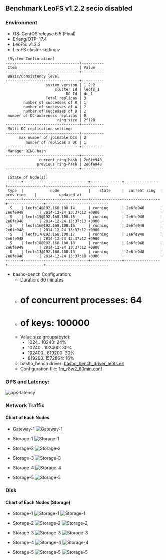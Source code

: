## Benchmark LeoFS v1.2.2 secio disabled

### Environment

* OS: CentOS release 6.5 (Final)
* Erlang/OTP: 17.4
* LeoFS: v1.2.2
* LeoFS cluster settings:

```
 [System Confiuration]
---------------------------------+----------
 Item                            | Value    
---------------------------------+----------
 Basic/Consistency level
---------------------------------+----------
                  system version | 1.2.2
                      cluster Id | leofs_1
                           DC Id | dc_1
                  Total replicas | 3
        number of successes of R | 1
        number of successes of W | 2
        number of successes of D | 2
 number of DC-awareness replicas | 0
                       ring size | 2^128
---------------------------------+----------
 Multi DC replication settings
---------------------------------+----------
      max number of joinable DCs | 2
         number of replicas a DC | 1
---------------------------------+----------
 Manager RING hash
---------------------------------+----------
               current ring-hash | 2e6fe948
              previous ring-hash | 2e6fe948
---------------------------------+----------

 [State of Node(s)]
-------+-----------------------------+--------------+----------------+----------------+----------------------------
 type  |            node             |    state     |  current ring  |   prev ring    |          updated at         
-------+-----------------------------+--------------+----------------+----------------+----------------------------
  S    | leofs14@192.168.100.14      | running      | 2e6fe948       | 2e6fe948       | 2014-12-24 13:37:12 +0900
  S    | leofs15@192.168.100.15      | running      | 2e6fe948       | 2e6fe948       | 2014-12-24 13:37:13 +0900
  S    | leofs16@192.168.100.16      | running      | 2e6fe948       | 2e6fe948       | 2014-12-24 13:37:12 +0900
  S    | leofs17@192.168.100.17      | running      | 2e6fe948       | 2e6fe948       | 2014-12-24 13:37:12 +0900
  S    | leofs18@192.168.100.18      | running      | 2e6fe948       | 2e6fe948       | 2014-12-24 13:37:12 +0900
  G    | leofs13@192.168.100.13      | running      | 2e6fe948       | 2e6fe948       | 2014-12-24 13:37:18 +0900
-------+-----------------------------+--------------+----------------+----------------+----------------------------

```

* basho-bench Configuration:
    * Duration: 60 minutes
    * # of concurrent processes: 64
    * # of keys: 100000
    * Value size groups(byte):
        *   1024..  10240: 24%
        *  10240.. 102400: 30%
        * 102400.. 819200: 30%
        * 819200..1572864: 16%
    * basho_bench driver: [basho_bench_driver_leofs.erl](https://github.com/leo-project/leofs/blob/develop/test/src/basho_bench_driver_leofs.erl)
    * Configuration file: [1m_r8w2_60min.conf](20141224_133834/1m_r8w2_60min.conf)

### OPS and Latency:

![ops-latency](20141224_133834/summary.png)

### Network Traffic
#### Chart of Each Nodes

* Gateway-1
![Gateway-1](leofs13_20141224_133833/sar_1_20141224_133833_p1p1-if1.png)

* Storage-1
![Storage-1](leofs14_20141224_133833/sar_3_20141224_133833_p1p1-if1.png)

* Storage-2
![Storage-2](leofs15_20141224_133833/sar_3_20141224_133833_p1p1-if1.png)

* Storage-3
![Storage-3](leofs16_20141224_133833/sar_3_20141224_133833_p1p1-if1.png)

* Storage-4
![Storage-4](leofs17_20141224_133833/sar_3_20141224_133833_p1p1-if1.png)

* Storage-5
![Storage-5](leofs18_20141224_133833/sar_2_20141224_133833_p1p1-if1.png)


### Disk
#### Chart of Each Nodes (Storage)

* Storage-1
![Storage-1](leofs14_20141224_133833/sar_3_20141224_133833_dev8-16-t1.png)
![Storage-1](leofs14_20141224_133833/sar_3_20141224_133833_dev8-16-t2.png)

* Storage-2
![Storage-2](leofs15_20141224_133833/sar_3_20141224_133833_dev8-16-t1.png)
![Storage-2](leofs15_20141224_133833/sar_3_20141224_133833_dev8-16-t2.png)

* Storage-3
![Storage-3](leofs16_20141224_133833/sar_3_20141224_133833_dev8-16-t1.png)
![Storage-3](leofs16_20141224_133833/sar_3_20141224_133833_dev8-16-t2.png)

* Storage-4
![Storage-4](leofs17_20141224_133833/sar_3_20141224_133833_dev8-16-t1.png)
![Storage-4](leofs17_20141224_133833/sar_3_20141224_133833_dev8-16-t2.png)

* Storage-5
![Storage-5](leofs18_20141224_133833/sar_2_20141224_133833_dev8-16-t1.png)
![Storage-5](leofs18_20141224_133833/sar_2_20141224_133833_dev8-16-t2.png)

